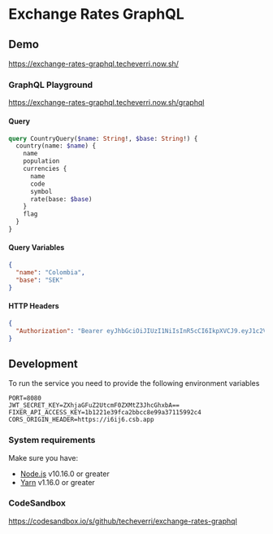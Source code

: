 # Exchange Rates GraphQL

## Demo

https://exchange-rates-graphql.techeverri.now.sh/

### GraphQL Playground

https://exchange-rates-graphql.techeverri.now.sh/graphql

#### Query

```graphql
query CountryQuery($name: String!, $base: String!) {
  country(name: $name) {
    name
    population
    currencies {
      name
      code
      symbol
      rate(base: $base)
    }
    flag
  }
}
```

#### Query Variables

```json
{
  "name": "Colombia",
  "base": "SEK"
}
```

#### HTTP Headers

```json
{
  "Authorization": "Bearer eyJhbGciOiJIUzI1NiIsInR5cCI6IkpXVCJ9.eyJ1c2VySWQiOiJmMmZkZGIxMy0xNGFmLTQxYTUtODBjMi0zMDQ5MTk5MWNhNjUiLCJpYXQiOjE1NjY3NzEzNjIsImp0aSI6ImRmNGZlYzAzLWU3YTYtNDRhNi04YmMwLWIzZDgxODc3MTFhOCJ9.kPH7-zCEa4O89JmP9qu5jr9AgDowAF7oeHWGUx1WNms"
}
```

## Development

To run the service you need to provide the following environment variables

```
PORT=8080
JWT_SECRET_KEY=ZXhjaGFuZ2UtcmF0ZXMtZ3JhcGhxbA==
FIXER_API_ACCESS_KEY=1b1221e39fca2bbcc8e99a37115992c4
CORS_ORIGIN_HEADER=https://i6ij6.csb.app
```

### System requirements

Make sure you have:

- [Node.js](https://nodejs.org/) v10.16.0 or greater
- [Yarn](https://yarnpkg.com/) v1.16.0 or greater

### CodeSandbox

https://codesandbox.io/s/github/techeverri/exchange-rates-graphql
